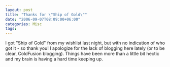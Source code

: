 ```yaml
---
layout: post
title: "Thanks for \"Ship of Gold\""
date: "2006-09-07T08:09:00+06:00"
categories: Misc 
tags: 
---
```


I got "Ship of Gold" from my wishlist last night, but with no indication of who got it - so thank you! I apologize for the lack of blogging here lately (or to be clear, ColdFusion blogging). Things have been more than a little bit hectic and my brain is having a hard time keeping up.